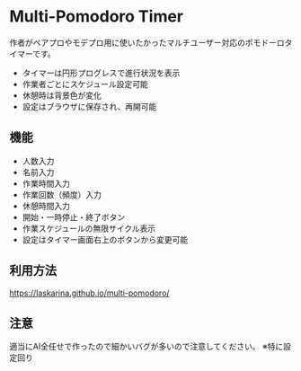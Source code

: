 # Multi-Pomodoro Timer

作者がペアプロやモデプロ用に使いたかったマルチユーザー対応のポモドーロタイマーです。
- タイマーは円形プログレスで進行状況を表示  
- 作業者ごとにスケジュール設定可能  
- 休憩時は背景色が変化  
- 設定はブラウザに保存され、再開可能  

## 機能

- 人数入力
- 名前入力
- 作業時間入力
- 作業回数（頻度）入力
- 休憩時間入力
- 開始・一時停止・終了ボタン
- 作業スケジュールの無限サイクル表示
- 設定はタイマー画面右上のボタンから変更可能

## 利用方法

https://laskarina.github.io/multi-pomodoro/

## 注意
適当にAI全任せで作ったので細かいバグが多いので注意してください。
※特に設定回り